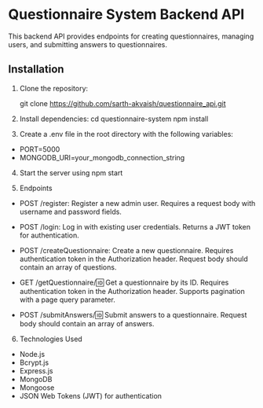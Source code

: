 # Questionnaire System Backend API

This backend API provides endpoints for creating questionnaires, managing users, and submitting answers to questionnaires.

## Installation

1. Clone the repository:

   git clone https://github.com/sarth-akvaish/questionnaire_api.git

2. Install dependencies:
   cd questionnaire-system
   npm install

3. Create a .env file in the root directory with the following variables:

- PORT=5000
- MONGODB_URI=your_mongodb_connection_string

4. Start the server using npm start

5. Endpoints

- POST /register: Register a new admin user. Requires a request body with username and password fields.

- POST /login: Log in with existing user credentials. Returns a JWT token for authentication.

- POST /createQuestionnaire: Create a new questionnaire. Requires authentication token in the Authorization header. Request body should contain an array of questions.

- GET /getQuestionnaire/:id: Get a questionnaire by its ID. Requires authentication token in the Authorization header. Supports pagination with a page query parameter.

- POST /submitAnswers/:id: Submit answers to a questionnaire. Request body should contain an array of answers.

6. Technologies Used

- Node.js
- Bcrypt.js
- Express.js
- MongoDB
- Mongoose
- JSON Web Tokens (JWT) for authentication
